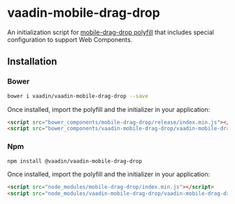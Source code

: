 # vaadin-mobile-drag-drop

An initialization script for [mobile-drag-drop polyfill](https://github.com/timruffles/mobile-drag-drop) that includes special configuration to support Web Components.

## Installation

### Bower

```sh
bower i vaadin/vaadin-mobile-drag-drop --save
```

Once installed, import the polyfill and the initializer in your application:

```html
<script src="bower_components/mobile-drag-drop/release/index.min.js"></script>
<script src="bower_components/vaadin-mobile-drag-drop/vaadin-mobile-drag-drop.js"></script>
```
### Npm

```sh
npm install @vaadin/vaadin-mobile-drag-drop
```

Once installed, import the polyfill and the initializer in your application:

```html
<script src="node_modules/mobile-drag-drop/index.min.js"></script>
<script src="node_modules/vaadin-mobile-drag-drop/vaadin-mobile-drag-drop.js"></script>
